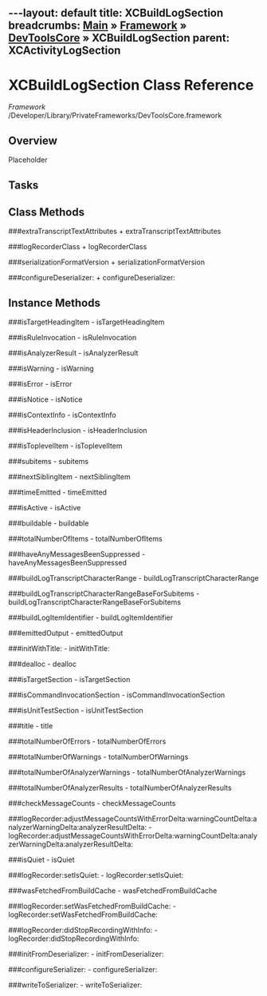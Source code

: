 ---layout: default
title: XCBuildLogSection
breadcrumbs: <a href="/index.html">Main</a> &raquo; <a href="/Frameworks.html">Framework</a> &raquo; <a href="/Frameworks/DevToolsCore.html">DevToolsCore</a> &raquo; XCBuildLogSection
parent: XCActivityLogSection 
---
# XCBuildLogSection Class Reference

*Framework* /Developer/Library/PrivateFrameworks/DevToolsCore.framework

## Overview

Placeholder

## Tasks

## Class Methods

<a name="+extraTranscriptTextAttributes"></a>
###extraTranscriptTextAttributes
    + extraTranscriptTextAttributes

<a name="+logRecorderClass"></a>
###logRecorderClass
    + logRecorderClass

<a name="+serializationFormatVersion"></a>
###serializationFormatVersion
    + serializationFormatVersion

<a name="+configureDeserializer:"></a>
###configureDeserializer:
    + configureDeserializer:

## Instance Methods

<a name="-isTargetHeadingItem"></a>
###isTargetHeadingItem
    - isTargetHeadingItem

<a name="-isRuleInvocation"></a>
###isRuleInvocation
    - isRuleInvocation

<a name="-isAnalyzerResult"></a>
###isAnalyzerResult
    - isAnalyzerResult

<a name="-isWarning"></a>
###isWarning
    - isWarning

<a name="-isError"></a>
###isError
    - isError

<a name="-isNotice"></a>
###isNotice
    - isNotice

<a name="-isContextInfo"></a>
###isContextInfo
    - isContextInfo

<a name="-isHeaderInclusion"></a>
###isHeaderInclusion
    - isHeaderInclusion

<a name="-isToplevelItem"></a>
###isToplevelItem
    - isToplevelItem

<a name="-subitems"></a>
###subitems
    - subitems

<a name="-nextSiblingItem"></a>
###nextSiblingItem
    - nextSiblingItem

<a name="-timeEmitted"></a>
###timeEmitted
    - timeEmitted

<a name="-isActive"></a>
###isActive
    - isActive

<a name="-buildable"></a>
###buildable
    - buildable

<a name="-totalNumberOfItems"></a>
###totalNumberOfItems
    - totalNumberOfItems

<a name="-haveAnyMessagesBeenSuppressed"></a>
###haveAnyMessagesBeenSuppressed
    - haveAnyMessagesBeenSuppressed

<a name="-buildLogTranscriptCharacterRange"></a>
###buildLogTranscriptCharacterRange
    - buildLogTranscriptCharacterRange

<a name="-buildLogTranscriptCharacterRangeBaseForSubitems"></a>
###buildLogTranscriptCharacterRangeBaseForSubitems
    - buildLogTranscriptCharacterRangeBaseForSubitems

<a name="-buildLogItemIdentifier"></a>
###buildLogItemIdentifier
    - buildLogItemIdentifier

<a name="-emittedOutput"></a>
###emittedOutput
    - emittedOutput

<a name="-initWithTitle:"></a>
###initWithTitle:
    - initWithTitle:

<a name="-dealloc"></a>
###dealloc
    - dealloc

<a name="-isTargetSection"></a>
###isTargetSection
    - isTargetSection

<a name="-isCommandInvocationSection"></a>
###isCommandInvocationSection
    - isCommandInvocationSection

<a name="-isUnitTestSection"></a>
###isUnitTestSection
    - isUnitTestSection

<a name="-title"></a>
###title
    - title

<a name="-totalNumberOfErrors"></a>
###totalNumberOfErrors
    - totalNumberOfErrors

<a name="-totalNumberOfWarnings"></a>
###totalNumberOfWarnings
    - totalNumberOfWarnings

<a name="-totalNumberOfAnalyzerWarnings"></a>
###totalNumberOfAnalyzerWarnings
    - totalNumberOfAnalyzerWarnings

<a name="-totalNumberOfAnalyzerResults"></a>
###totalNumberOfAnalyzerResults
    - totalNumberOfAnalyzerResults

<a name="-checkMessageCounts"></a>
###checkMessageCounts
    - checkMessageCounts

<a name="-logRecorder:adjustMessageCountsWithErrorDelta:warningCountDelta:analyzerWarningDelta:analyzerResultDelta:"></a>
###logRecorder:adjustMessageCountsWithErrorDelta:warningCountDelta:analyzerWarningDelta:analyzerResultDelta:
    - logRecorder:adjustMessageCountsWithErrorDelta:warningCountDelta:analyzerWarningDelta:analyzerResultDelta:

<a name="-isQuiet"></a>
###isQuiet
    - isQuiet

<a name="-logRecorder:setIsQuiet:"></a>
###logRecorder:setIsQuiet:
    - logRecorder:setIsQuiet:

<a name="-wasFetchedFromBuildCache"></a>
###wasFetchedFromBuildCache
    - wasFetchedFromBuildCache

<a name="-logRecorder:setWasFetchedFromBuildCache:"></a>
###logRecorder:setWasFetchedFromBuildCache:
    - logRecorder:setWasFetchedFromBuildCache:

<a name="-logRecorder:didStopRecordingWithInfo:"></a>
###logRecorder:didStopRecordingWithInfo:
    - logRecorder:didStopRecordingWithInfo:

<a name="-initFromDeserializer:"></a>
###initFromDeserializer:
    - initFromDeserializer:

<a name="-configureSerializer:"></a>
###configureSerializer:
    - configureSerializer:

<a name="-writeToSerializer:"></a>
###writeToSerializer:
    - writeToSerializer:

